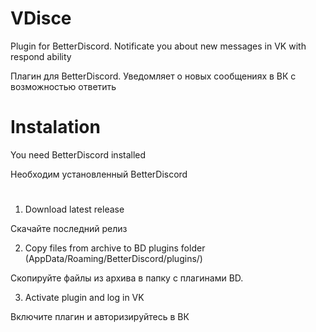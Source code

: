 # VDisce
Plugin for BetterDiscord. Notificate you about new messages in VK with respond ability

Плагин для BetterDiscord. Уведомляет о новых сообщениях в ВК с возможностью ответить

# Instalation
You need BetterDiscord installed

Необходим установленный BetterDiscord
#

1. Download latest release

Скачайте последний релиз

2. Copy files from archive to BD plugins folder (AppData/Roaming/BetterDiscord/plugins/)

Скопируйте файлы из архива в папку с плагинами BD.

3. Activate plugin and log in VK

Включите плагин и авторизируйтесь в ВК
